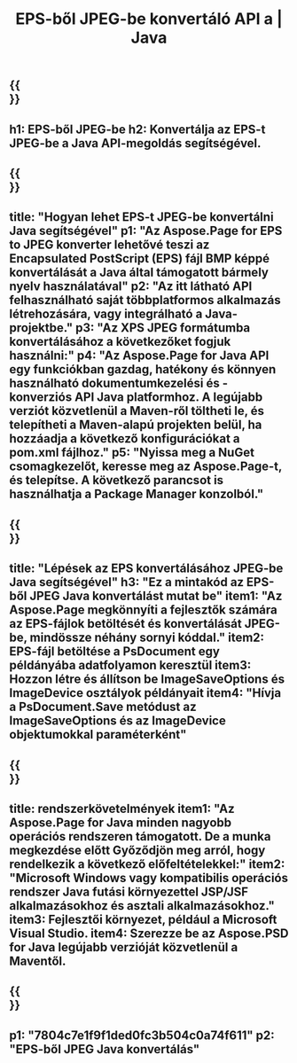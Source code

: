 ﻿---
translation: true
template: /_templates/_conversion-child-java.md
title: EPS-ből JPEG-be konvertáló API a | Java
url: /java/conversion/eps-to-jpeg/
description: Java konverziós kód minta EPS formátumhoz JPEG fájlba. Ezzel a példakóddal konvertálhat EPS-t JPEG formátumba bármely webes vagy asztali Java alapú alkalmazásban.
informat: EPS
outformat: JPEG
otherformats: XPS PS
---

{{<section banner>}}
---
h1: EPS-ből JPEG-be
h2: Konvertálja az EPS-t JPEG-be a Java API-megoldás segítségével.
---

{{<section overview>}}
---
title: "Hogyan lehet EPS-t JPEG-be konvertálni Java segítségével"
p1: "Az Aspose.Page for EPS to JPEG konverter lehetővé teszi az Encapsulated PostScript (EPS) fájl BMP képpé konvertálását a Java által támogatott bármely nyelv használatával"
p2: "Az itt látható API felhasználható saját többplatformos alkalmazás létrehozására, vagy integrálható a Java-projektbe."
p3: "Az XPS JPEG formátumba konvertálásához a következőket fogjuk használni:"
p4: "Az Aspose.Page for Java API egy funkciókban gazdag, hatékony és könnyen használható dokumentumkezelési és -konverziós API Java platformhoz. A legújabb verziót közvetlenül a Maven-ről töltheti le, és telepítheti a Maven-alapú projekten belül, ha hozzáadja a következő konfigurációkat a pom.xml fájlhoz."
p5: "Nyissa meg a NuGet csomagkezelőt, keresse meg az Aspose.Page-t, és telepítse. A következő parancsot is használhatja a Package Manager konzolból."
---

{{<section feature1>}}
---
title: "Lépések az EPS konvertálásához JPEG-be Java segítségével"
h3: "Ez a mintakód az EPS-ből JPEG Java konvertálást mutat be"
item1: "Az Aspose.Page megkönnyíti a fejlesztők számára az EPS-fájlok betöltését és konvertálását JPEG-be, mindössze néhány sornyi kóddal."
item2: EPS-fájl betöltése a PsDocument egy példányába adatfolyamon keresztül
item3: Hozzon létre és állítson be ImageSaveOptions és ImageDevice osztályok példányait
item4: "Hívja a PsDocument.Save metódust az ImageSaveOptions és az ImageDevice objektumokkal paraméterként"
---

{{<section feature2>}}
---
title: rendszerkövetelmények
item1: "Az Aspose.Page for Java minden nagyobb operációs rendszeren támogatott. De a munka megkezdése előtt Győződjön meg arról, hogy rendelkezik a következő előfeltételekkel:"
item2: "Microsoft Windows vagy kompatibilis operációs rendszer Java futási környezettel JSP/JSF alkalmazásokhoz és asztali alkalmazásokhoz."
item3: Fejlesztői környezet, például a Microsoft Visual Studio.
item4: Szerezze be az Aspose.PSD for Java legújabb verzióját közvetlenül a Maventől.
---

{{<section gist>}}
---
p1: "7804c7e1f9f1ded0fc3b504c0a74f611"
p2: "EPS-ből JPEG Java konvertálás"
---

